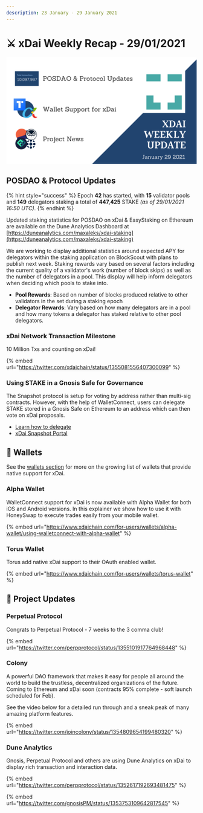```yaml
---
description: 23 January - 29 January 2021
---
```


# ⚔️ xDai Weekly Recap - 29/01/2021

![](../../../../.gitbook/assets/green-and-black-modern-sales-marketing-presentation%20%2829%29.png)

## POSDAO & Protocol Updates

{% hint style="success" %}
Epoch **42** has started, with **15** validator pools and **149** delegators staking a total of **447,425** STAKE _\(as of 29/01/2021 16:50 UTC\)_.
{% endhint %}

Updated staking statistics for POSDAO on xDai & EasyStaking on Ethereum are available on the Dune Analytics Dashboard at [https://duneanalytics.com/maxaleks/xdai-staking](https://duneanalytics.com/maxaleks/xdai-staking)

We are working to display additional statistics around expected APY for delegators within the staking application on BlockScout with plans to publish next week. Staking rewards vary based on several factors including the current quality of a validator's work \(number of block skips\) as well as the number of delegators in a pool. This display will help inform delegators when deciding which pools to stake into.

* **Pool Rewards**: Based on number of blocks produced relative to other validators in the set during a staking epoch
* **Delegator Rewards**: Vary based on how many delegators are in a pool and how many tokens a delegator has staked relative to other pool delegators.

### xDai Network Transaction Milestone

10 Million Txs and counting on xDai! 

{% embed url="https://twitter.com/xdaichain/status/1355081556407300099" %}

### Using STAKE in a Gnosis Safe for Governance

The Snapshot protocol is setup for voting by address rather than multi-sig contracts. However, with the help of WalletConnect, users can delegate STAKE stored in a Gnosis Safe on Ethereum to an address which can then vote on xDai proposals.

* [Learn how to delegate](../../../../for-stakers/stake-token/stake-weighted-voting/delegate-stake-voting-weight-with-gnosis-safe.md)
* [xDai Snapshot Portal](https://snapshot.page/#/xdaistake.eth)

## 💸 Wallets

See the [wallets section](../../../../for-users/wallets/) for more on the growing list of wallets that provide native support for xDai.

### Alpha Wallet

WalletConnect support for xDai is now available with Alpha Wallet for both iOS and Android versions. In this explainer we show how to use it with HoneySwap to execute trades easily from your mobile wallet.

{% embed url="https://www.xdaichain.com/for-users/wallets/alpha-wallet/using-walletconnect-with-alpha-wallet" %}

### Torus Wallet

Torus add native xDai support to their OAuth enabled wallet.

{% embed url="https://www.xdaichain.com/for-users/wallets/torus-wallet" %}

## 🦋 Project Updates

### Perpetual Protocol

Congrats to Perpetual Protocol - 7 weeks to the 3 comma club!

{% embed url="https://twitter.com/perpprotocol/status/1355101917764968448" %}

### Colony

A powerful DAO framework that makes it easy for people all around the world to build the trustless, decentralized organizations of the future. Coming to Ethereum and xDai soon \(contracts 95% complete - soft launch scheduled for Feb\).  
  
See the video below for a detailed run through and a sneak peak of many amazing platform features.

{% embed url="https://twitter.com/joincolony/status/1354809654199480320" %}

### Dune Analytics

Gnosis, Perpetual Protocol and others are using Dune Analytics on xDai to display rich transaction and interaction data.

{% embed url="https://twitter.com/perpprotocol/status/1352617192693481475" %}

{% embed url="https://twitter.com/gnosisPM/status/1353753109642817545" %}











